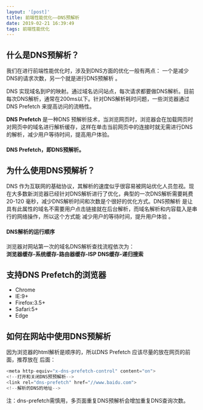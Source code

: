 ```yaml
---
layout: '[post]'
title: 前端性能优化——DNS预解析
date: 2019-02-21 16:39:49
tags: 前端性能优化
---
```

## 什么是DNS预解析？
我们在进行前端性能优化时，涉及到DNS方面的优化一般有两点： 一个是减少DNS的请求次数，另一个就是进行DNS预解析 。

DNS 实现域名到IP的映射。通过域名访问站点，每次请求都要做DNS解析。目前每次DNS解析，通常在200ms以下。针对DNS解析耗时问题，一些浏览器通过DNS Prefetch 来提高访问的流畅性。  

**DNS Prefetch** 是一种DNS 预解析技术，当浏览网页时，浏览器会在加载网页时对网页中的域名进行解析缓存，这样在单击当前网页中的连接时就无需进行DNS的解析，减少用户等待时间，提高用户体验。
#### **DNS Prefetch，即DNS预解析。**  
<!-- more -->

## 为什么使用DNS预解析？
DNS 作为互联网的基础协议，其解析的速度似乎很容易被网站优化人员忽视。现在大多数新浏览器已经针对DNS解析进行了优化，典型的一次DNS解析需要耗费 20-120 毫秒，减少DNS解析时间和次数是个很好的优化方式。DNS预解析 是让具有此属性的域名不需要用户点击链接就在后台解析，而域名解析和内容载入是串行的网络操作，所以这个方式能 减少用户的等待时间，提升用户体验 。
#### DNS解析的运行顺序
浏览器对网站第一次的域名DNS解析查找流程依次为：  
**浏览器缓存-系统缓存-路由器缓存-ISP DNS缓存-递归搜索**  
## 支持DNS Prefetch的浏览器
- Chrome
- IE:9+
- Firefox:3.5+
- Safari:5+
- Edge  

## 如何在网站中使用DNS预解析
因为浏览器的html解析是顺序的，所以DNS Prefetch 应该尽量的放在网页的前面，推荐放在 <meta charset="UTF-8"> 后面：  
```javascript
<meta http-equiv="x-dns-prefetch-control" content="on">
<!--打开和关闭DNS预预解析-->
<link rel="dns-prefetch" href="//www.baidu.com">
<!--解析的DNS的地址-->
```
注：dns-prefetch需慎用，多页面重复DNS预解析会增加重复DNS查询次数。
